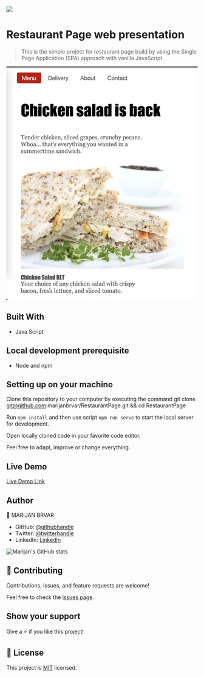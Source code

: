 ![](https://img.shields.io/badge/Microverse-blueviolet)

# Restaurant Page web presentation

> This is the simple project for restaurant page build by using the Single Page Application (SPA) approach with vanilla JavaScript.

![screenshot](./app_screenshot.png)

## Built With

- Java Script

## Local development prerequisite

- Node and npm

## Setting up on your machine

Clone this repository to your computer by executing the command git clone git@github.com:marijanbrvar/RestaurantPage.git && cd RestaurantPage

Run `npm install` and then use script `npm run serve` to start the local server for development.

Open locally cloned code in your favorite code editor.

Feel free to adapt, improve or change everything.

## Live Demo

[Live Demo Link](https://marijanbrvar.github.io/RestaurantPage/)

## Author

👤 MARIJAN BRVAR

- GitHub: [@githubhandle](https://github.com/marijanbrvar)
- Twitter: [@twitterhandle](https://twitter.com/marijanbrvar)
- LinkedIn: [LinkedIn](https://linkedin.com/in/marijanbrvar)

![Marijan's GitHub stats](https://github-readme-stats.vercel.app/api?username=marijanbrvar&count_private=true&theme=dark&show_icons=true)

## 🤝 Contributing

Contributions, issues, and feature requests are welcome!

Feel free to check the [issues page](https://github.com/marijanbrvar/RestaurantPage/issues).

## Show your support

Give a ⭐️ if you like this project!

## 📝 License

This project is [MIT](https://github.com/marijanbrvar/RestaurantPage/blob/feature/LICENSE) licensed.
